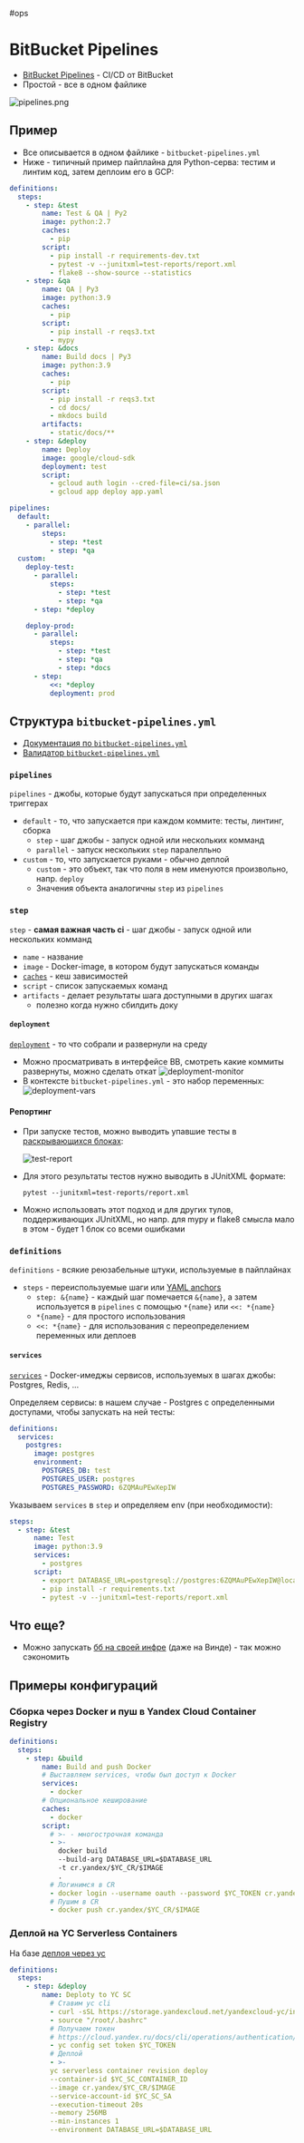 #ops 

# BitBucket Pipelines

- [BitBucket Pipelines](https://bitbucket.org/product/features/pipelines) - CI/CD от BitBucket
- Простой - все в одном файлике

![pipelines.png](pipelines.png)

## Пример

- Все описывается в одном файлике - `bitbucket-pipelines.yml`
- Ниже - типичный пример пайплайна для Python-серва: тестим и линтим код, затем деплоим его в GCP:

```yaml
definitions:
  steps:
    - step: &test
        name: Test & QA | Py2
        image: python:2.7
        caches:
          - pip
        script:
          - pip install -r requirements-dev.txt
          - pytest -v --junitxml=test-reports/report.xml
          - flake8 --show-source --statistics
    - step: &qa
        name: QA | Py3
        image: python:3.9
        caches:
          - pip
        script:
          - pip install -r reqs3.txt
          - mypy
    - step: &docs
        name: Build docs | Py3
        image: python:3.9
        caches:
          - pip
        script:
          - pip install -r reqs3.txt
          - cd docs/
          - mkdocs build
        artifacts:
          - static/docs/**
    - step: &deploy
        name: Deploy
        image: google/cloud-sdk
        deployment: test
        script:
          - gcloud auth login --cred-file=ci/sa.json
          - gcloud app deploy app.yaml

pipelines:
  default:
    - parallel:
        steps:
          - step: *test
          - step: *qa
  custom:
    deploy-test:
      - parallel:
          steps:
            - step: *test
            - step: *qa
      - step: *deploy

    deploy-prod:
      - parallel:
          steps:
            - step: *test
            - step: *qa
            - step: *docs
      - step:
          <<: *deploy
          deployment: prod
```

## Структура `bitbucket-pipelines.yml`

- [Документация по `bitbucket-pipelines.yml`](https://support.atlassian.com/bitbucket-cloud/docs/configure-bitbucket-pipelinesyml/)
- [Валидатор `bitbucket-pipelines.yml`](https://bitbucket-pipelines.atlassian.io/validator)

### `pipelines`

`pipelines` - джобы, которые будут запускаться при определенных триггерах

- `default` - то, что запускается при каждом коммите: тесты, линтинг, сборка
    - `step` - шаг джобы - запуск одной или нескольких комманд
    - `parallel` - запуск нескольких `step` паралелльно
- `custom` - то, что запускается руками - обычно деплой
    - `custom` - это объект, так что поля в нем именуются произвольно, напр. `deploy`
    - Значения объекта аналогичны `step` из `pipelines`

### `step`

`step` - **самая важная часть ci** - шаг джобы - запуск одной или нескольких комманд

- `name` - название
- `image` - Docker-image, в котором будут запускаться команды
- [`caches`](https://support.atlassian.com/bitbucket-cloud/docs/cache-dependencies/) - кеш зависимостей
- `script` - список запускаемых команд
- `artifacts` - делает результаты шага доступными в других шагах
    - полезно когда нужно сбилдить доку

#### `deployment`

[`deployment`](https://support.atlassian.com/bitbucket-cloud/docs/set-up-and-monitor-deployments/) - то что собрали и развернули на среду

- Можно просматривать в интерфейсе BB, смотреть какие коммиты развернуты, можно сделать откат
  ![deployment-monitor](deployment-monitor.png)
- В контексте `bitbucket-pipelines.yml` - это набор переменных:
  ![deployment-vars](deployment-vars.png)

#### Репортинг

- При запуске тестов, можно выводить упавшие тесты
  в [раскрывающихся блоках](https://support.atlassian.com/bitbucket-cloud/docs/test-reporting-in-pipelines/):

  ![test-report](test-report.png)

- Для этого результаты тестов нужно выводить в JUnitXML формате:

    ```
    pytest --junitxml=test-reports/report.xml
    ```

- Можно использовать этот подход и для других тулов, поддерживающих JUnitXML, но напр. для mypy и flake8 смысла мало в
  этом - будет 1 блок со всеми ошибками

### `definitions`

`definitions` - всякие реюзабельные штуки, используемые в пайплайнах

- `steps` - переиспользуемые шаги или [YAML anchors](https://support.atlassian.com/bitbucket-cloud/docs/yaml-anchors/)
    - `step: &{name}` - каждый шаг помечается `&{name}`, а затем используется в `pipelines` с помощью `*{name}`
      или `<<: *{name}`
    - `*{name}` - для простого использования
    - `<<: *{name}` - для использования с переопределением переменных или деплоев

#### `services`

[`services`](https://support.atlassian.com/bitbucket-cloud/docs/databases-and-service-containers/) - Docker-имеджы сервисов, используемых в шагах джобы: Postgres, Redis, ...

Определяем сервисы: в нашем случае - Postgres с определенными доступами, чтобы запускать на ней тесты:

```yaml
definitions:
  services:
    postgres:
      image: postgres
      environment:
        POSTGRES_DB: test
        POSTGRES_USER: postgres
        POSTGRES_PASSWORD: 6ZQMAuPEwXepIW
```

Указываем `services` в `step` и определяем env (при необходимости):

```yaml
steps:
  - step: &test
      name: Test
      image: python:3.9
      services:
        - postgres
      script:
        - export DATABASE_URL=postgresql://postgres:6ZQMAuPEwXepIW@localhost:5432/test
        - pip install -r requirements.txt
        - pytest -v --junitxml=test-reports/report.xml
```

## Что еще?

- Можно запускать [бб на своей инфре](https://support.atlassian.com/bitbucket-cloud/docs/runners/) (даже на Винде) - так
  можно сэкономить

## Примеры конфигураций

### Сборка через Docker и пуш в Yandex Cloud Container Registry

```yaml
definitions:
  steps:
    - step: &build
        name: Build and push Docker
        # Выставляем services, чтобы был доступ к Docker 
        services:
          - docker
        # Опциональное кеширование 
        caches:
          - docker
        script:
          # >- - многострочная команда
          - >-
            docker build 
            --build-arg DATABASE_URL=$DATABASE_URL 
            -t cr.yandex/$YC_CR/$IMAGE 
            .
          # Логинимся в CR
          - docker login --username oauth --password $YC_TOKEN cr.yandex
          # Пушим в CR
          - docker push cr.yandex/$YC_CR/$IMAGE
```

### Деплой на YC Serverless Containers

На базе [деплоя через yc](../yc.md)

```yaml
definitions:
  steps:
    - step: &deploy
        name: Deploty to YC SC
          # Ставим yc cli
          - curl -sSL https://storage.yandexcloud.net/yandexcloud-yc/install.sh | bash
          - source "/root/.bashrc"
          # Получаем токен
          # https://cloud.yandex.ru/docs/cli/operations/authentication/user
          - yc config set token $YC_TOKEN
          # Деплой
          - >-
          yc serverless container revision deploy
          --container-id $YC_SC_CONTAINER_ID
          --image cr.yandex/$YC_CR/$IMAGE
          --service-account-id $YC_SC_SA
          --execution-timeout 20s
          --memory 256MB
          --min-instances 1
          --environment DATABASE_URL=$DATABASE_URL
```